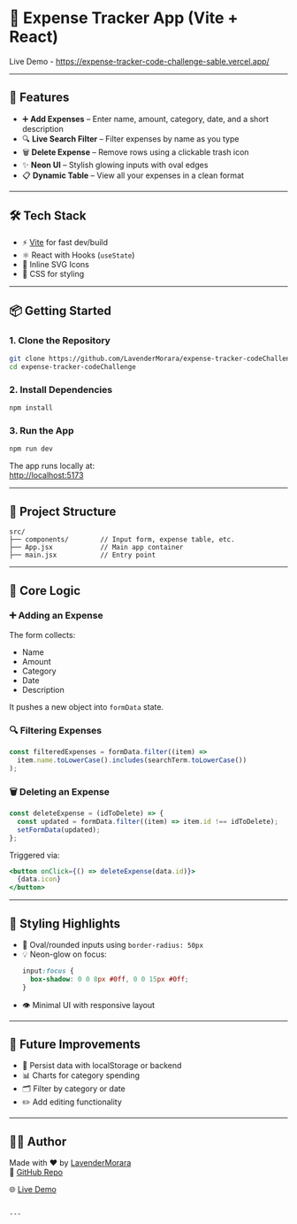

# 💼 Expense Tracker App (Vite + React)



Live Demo - https://expense-tracker-code-challenge-sable.vercel.app/

---

## 🚀 Features

- ➕ **Add Expenses** – Enter name, amount, category, date, and a short description
- 🔍 **Live Search Filter** – Filter expenses by name as you type
- 🗑️ **Delete Expense** – Remove rows using a clickable trash icon
- ✨ **Neon UI** – Stylish glowing inputs with oval edges
- 📋 **Dynamic Table** – View all your expenses in a clean format

---

## 🛠️ Tech Stack

- ⚡ [Vite](https://vitejs.dev/) for fast dev/build
- ⚛️ React with Hooks (`useState`)
- 🎨 Inline SVG Icons
- 🧼 CSS for styling

---

## 📦 Getting Started

### 1. Clone the Repository

```bash
git clone https://github.com/LavenderMorara/expense-tracker-codeChallenge.git
cd expense-tracker-codeChallenge
```

### 2. Install Dependencies

```bash
npm install
```

### 3. Run the App

```bash
npm run dev
```

The app runs locally at:  
[http://localhost:5173](http://localhost:5173)

---

## 📁 Project Structure

```
src/
├── components/        // Input form, expense table, etc.
├── App.jsx            // Main app container
├── main.jsx           // Entry point
```

---

## 🧠 Core Logic

### ➕ Adding an Expense

The form collects:
- Name
- Amount
- Category
- Date
- Description

It pushes a new object into `formData` state.

### 🔍 Filtering Expenses

```js
const filteredExpenses = formData.filter((item) =>
  item.name.toLowerCase().includes(searchTerm.toLowerCase())
);
```

### 🗑️ Deleting an Expense

```js
const deleteExpense = (idToDelete) => {
  const updated = formData.filter((item) => item.id !== idToDelete);
  setFormData(updated);
};
```

Triggered via:

```jsx
<button onClick={() => deleteExpense(data.id)}>
  {data.icon}
</button>
```

---

## 🎨 Styling Highlights

- 🔵 Oval/rounded inputs using `border-radius: 50px`
- 💡 Neon-glow on focus:
  ```css
  input:focus {
    box-shadow: 0 0 8px #0ff, 0 0 15px #0ff;
  }
  ```
- 👁️ Minimal UI with responsive layout

---

## 🔧 Future Improvements

- 💾 Persist data with localStorage or backend
- 📊 Charts for category spending
- 🗂️ Filter by category or date
- ✏️ Add editing functionality

---

## 👩‍💻 Author

Made with ❤️ by [LavenderMorara](https://github.com/LavenderMorara)  
🔗 [GitHub Repo](https://github.com/LavenderMorara/expense-tracker-codeChallenge)

🌐 [Live Demo](https://expense-tracker-code-challenge-sable.vercel.app/)
```

---


